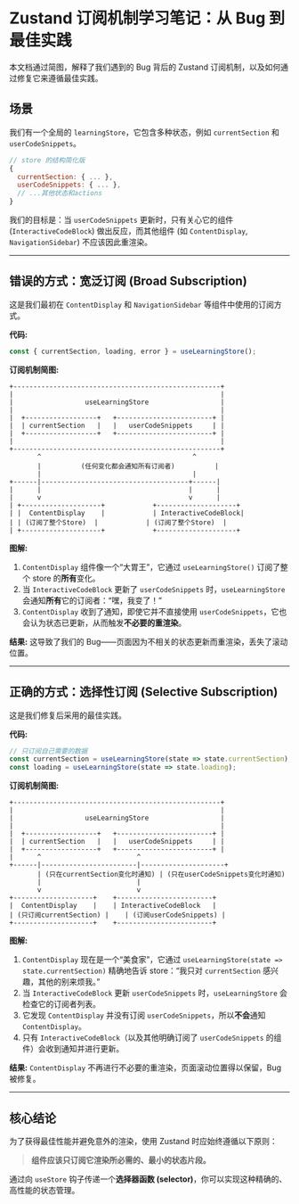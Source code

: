 # Zustand 订阅机制学习笔记：从 Bug 到最佳实践

本文档通过简图，解释了我们遇到的 Bug 背后的 Zustand 订阅机制，以及如何通过修复它来遵循最佳实践。

## 场景

我们有一个全局的 `learningStore`，它包含多种状态，例如 `currentSection` 和 `userCodeSnippets`。

```javascript
// store 的结构简化版
{
  currentSection: { ... },
  userCodeSnippets: { ... },
  // ...其他状态和actions
}
```

我们的目标是：当 `userCodeSnippets` 更新时，只有关心它的组件 (`InteractiveCodeBlock`) 做出反应，而其他组件 (如 `ContentDisplay`, `NavigationSidebar`) 不应该因此重渲染。

---

## 错误的方式：宽泛订阅 (Broad Subscription)

这是我们最初在 `ContentDisplay` 和 `NavigationSidebar` 等组件中使用的订阅方式。

**代码:**
```javascript
const { currentSection, loading, error } = useLearningStore();
```

**订阅机制简图:**

```
+----------------------------------------------------+
|                                                    |
|                  useLearningStore                  |
|                                                    |
|  +------------------+   +------------------------+ |
|  | currentSection   |   |   userCodeSnippets     | |
|  +------------------+   +------------------------+ |
|                                                    |
+----------------------------------------------------+
       ^                                      ^
       |          (任何变化都会通知所有订阅者)          |
       |                                      |
+------|-------------------------------------+------|
|      |                                     |      |
|      v                                     v      |
| +--------------------+            +--------------------+ 
| |  ContentDisplay    |            | InteractiveCodeBlock|
| | (订阅了整个Store)  |            | (订阅了整个Store)  |
| +--------------------+            +--------------------+ 

```

**图解:**

1.  `ContentDisplay` 组件像一个“大胃王”，它通过 `useLearningStore()` 订阅了整个 store 的**所有**变化。
2.  当 `InteractiveCodeBlock` 更新了 `userCodeSnippets` 时，`useLearningStore` 会通知**所有**它的订阅者：“嘿，我变了！”
3.  `ContentDisplay` 收到了通知，即使它并不直接使用 `userCodeSnippets`，它也会认为状态已更新，从而触发**不必要的重渲染**。

**结果:** 这导致了我们的 Bug——页面因为不相关的状态更新而重渲染，丢失了滚动位置。

---

## 正确的方式：选择性订阅 (Selective Subscription)

这是我们修复后采用的最佳实践。

**代码:**
```javascript
// 只订阅自己需要的数据
const currentSection = useLearningStore(state => state.currentSection);
const loading = useLearningStore(state => state.loading);
```

**订阅机制简图:**

```
+----------------------------------------------------+
|                                                    |
|                  useLearningStore                  |
|                                                    |
|  +------------------+   +------------------------+ |
|  | currentSection   |   |   userCodeSnippets     | |
|  +------------------+   +------------------------+ |
|      ^                        ^
+------|------------------------|---------------------+
       | (只在currentSection变化时通知) | (只在userCodeSnippets变化时通知)
       |                        |
       v                        v
+--------------------+    +------------------------+
|  ContentDisplay    |    | InteractiveCodeBlock   |
| (只订阅currentSection) |    | (订阅userCodeSnippets) |
+--------------------+    +------------------------+

```

**图解:**

1.  `ContentDisplay` 现在是一个“美食家”，它通过 `useLearningStore(state => state.currentSection)` 精确地告诉 store：“我只对 `currentSection` 感兴趣，其他的别来烦我。”
2.  当 `InteractiveCodeBlock` 更新 `userCodeSnippets` 时，`useLearningStore` 会检查它的订阅者列表。
3.  它发现 `ContentDisplay` 并没有订阅 `userCodeSnippets`，所以**不会**通知 `ContentDisplay`。
4.  只有 `InteractiveCodeBlock`（以及其他明确订阅了 `userCodeSnippets` 的组件）会收到通知并进行更新。

**结果:** `ContentDisplay` 不再进行不必要的重渲染，页面滚动位置得以保留，Bug 被修复。

---

## 核心结论

为了获得最佳性能并避免意外的渲染，使用 Zustand 时应始终遵循以下原则：

> **组件应该只订阅它渲染所必需的、最小的状态片段。**

通过向 `useStore` 钩子传递一个**选择器函数 (selector)**，你可以实现这种精确的、高性能的状态管理。
